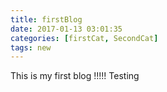 ```yaml
---
title: firstBlog
date: 2017-01-13 03:01:35
categories: [firstCat, SecondCat] 
tags: new
---
```


This is my first blog !!!!! Testing
